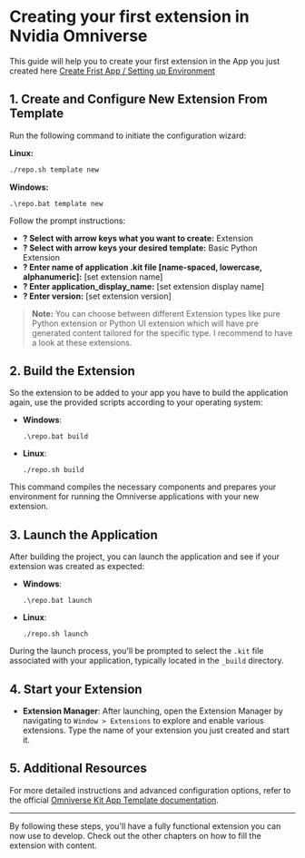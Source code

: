 # Creating your first extension in Nvidia Omniverse

This guide will help you to create your first extension in the App you just created here [Create Frist App / Setting up Environment](basics/setting-up-environment/setting-up-environment.md)


## 1. Create and Configure New Extension From Template

Run the following command to initiate the configuration wizard:

**Linux:**

```bash
./repo.sh template new
```

**Windows:**

```batch
.\repo.bat template new
```


Follow the prompt instructions:

* **? Select with arrow keys what you want to create:** Extension
* **? Select with arrow keys your desired template:** Basic Python Extension
* **? Enter name of application .kit file [name-spaced, lowercase, alphanumeric]:** [set extension name]
* **? Enter application_display_name:** [set extension display name]
* **? Enter version:** [set extension version]

> **Note:** You can choose between different Extension types like pure Python extension or Python UI extension which will have pre generated content tailored for the specific type. I recommend to have a look at these extensions.


## 2. Build the Extension

So the extension to be added to your app you have to build the application again, use the provided scripts according to your operating system:

- **Windows**: 
      
      .\repo.bat build
  
- **Linux**:
  
      ./repo.sh build

This command compiles the necessary components and prepares your environment for running the Omniverse applications with your new extension.

## 3. Launch the Application

After building the project, you can launch the application and see if your extension was created as expected:

- **Windows**:
      
      .\repo.bat launch
  
- **Linux**:
  
      ./repo.sh launch

During the launch process, you'll be prompted to select the `.kit` file associated with your application, typically located in the `_build` directory.

## 4. Start your Extension

- **Extension Manager**: After launching, open the Extension Manager by navigating to `Window > Extensions` to explore and enable various extensions. Type the name of your extension you just created and start it.

## 5. Additional Resources

For more detailed instructions and advanced configuration options, refer to the official [Omniverse Kit App Template documentation](https://docs.omniverse.nvidia.com/kit/docs/kit-app-template/latest/docs/intro.html).

---

By following these steps, you'll have a fully functional extension you can now use to develop. Check out the other chapters on how to fill the extension with content.
